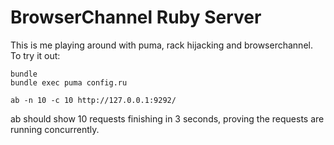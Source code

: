 # BrowserChannel Ruby Server

This is me playing around with puma, rack hijacking and browserchannel. To try
it out:

    bundle
    bundle exec puma config.ru

    ab -n 10 -c 10 http://127.0.0.1:9292/

ab should show 10 requests finishing in 3 seconds, proving the requests are
running concurrently.
